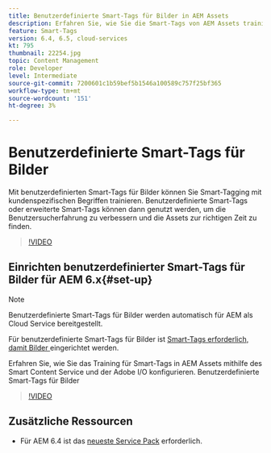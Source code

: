 ```yaml
---
title: Benutzerdefinierte Smart-Tags für Bilder in AEM Assets
description: Erfahren Sie, wie Sie die Smart-Tags von AEM Assets trainieren, um benutzerdefinierte Begriffe auf Assets anzuwenden.
feature: Smart-Tags
version: 6.4, 6.5, cloud-services
kt: 795
thumbnail: 22254.jpg
topic: Content Management
role: Developer
level: Intermediate
source-git-commit: 7200601c1b59bef5b1546a100589c757f25bf365
workflow-type: tm+mt
source-wordcount: '151'
ht-degree: 3%

---
```



# Benutzerdefinierte Smart-Tags für Bilder

Mit benutzerdefinierten Smart-Tags für Bilder können Sie Smart-Tagging mit kundenspezifischen Begriffen trainieren.
Benutzerdefinierte Smart-Tags oder erweiterte Smart-Tags können dann genutzt werden, um die Benutzersucherfahrung zu verbessern und die Assets zur richtigen Zeit zu finden.

>[!VIDEO](https://video.tv.adobe.com/v/22254/?quality=12&learn=on)

## Einrichten benutzerdefinierter Smart-Tags für Bilder für AEM 6.x{#set-up}

>[!NOTE]
> Benutzerdefinierte Smart-Tags für Bilder werden automatisch für AEM als Cloud Service bereitgestellt.

Für benutzerdefinierte Smart-Tags für Bilder ist [Smart-Tags erforderlich, damit Bilder ](./image-smart-tags.md#set-up) eingerichtet werden.

Erfahren Sie, wie Sie das Training für Smart-Tags in AEM Assets mithilfe des Smart Content Service und der Adobe I/O konfigurieren. Benutzerdefinierte Smart-Tags für Bilder

>[!VIDEO](https://video.tv.adobe.com/v/23405/?quality=12&learn=on)

## Zusätzliche Ressourcen

* Für AEM 6.4 ist das [neueste Service Pack](https://experienceleague.adobe.com/docs/experience-manager-release-information/aem-release-updates/aem-releases-updates.html#aem-64) erforderlich.


